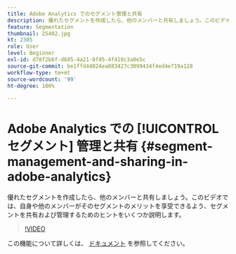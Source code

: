 ```yaml
---
title: Adobe Analytics でのセグメント管理と共有
description: 優れたセグメントを作成したら、他のメンバーと共有しましょう。このビデオでは、自身や他のメンバーがそのセグメントのメリットを享受できるよう、セグメントを共有および管理するためのヒントをいくつか説明します。
feature: Segmentation
thumbnail: 25402.jpg
kt: 2305
role: User
level: Beginner
exl-id: d78f2b6f-d685-4a21-8f45-4f410c3a0e5c
source-git-commit: be1ffd44024ea883427c3099434f4ed4e719a128
workflow-type: tm+mt
source-wordcount: '99'
ht-degree: 100%

---
```


# Adobe Analytics での [!UICONTROL セグメント] 管理と共有 {#segment-management-and-sharing-in-adobe-analytics}

優れたセグメントを作成したら、他のメンバーと共有しましょう。このビデオでは、自身や他のメンバーがそのセグメントのメリットを享受できるよう、セグメントを共有および管理するためのヒントをいくつか説明します。

>[!VIDEO](https://video.tv.adobe.com/v/25402/?quality=12&learn=on)

この機能について詳しくは、 [ドキュメント](https://experienceleague.adobe.com/docs/analytics/components/segmentation/segmentation-workflow/seg-manage.html?lang=ja) を参照してください。
